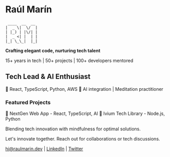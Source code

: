 # Raúl Marín

```
 ____  __  __ 
|  _ \|  \/  |
| |_) | |\/| |
|  _ <| |  | |
|_| \_\_|  |_|
```

**Crafting elegant code, nurturing tech talent**

15+ years in tech | 50+ projects | 100+ developers mentored

## Tech Lead & AI Enthusiast
🚀 React, TypeScript, Python, AWS
🧠 AI integration | Meditation practitioner

### Featured Projects
🌟 NextGen Web App - React, TypeScript, AI
🔧 Ivium Tech Library - Node.js, Python

Blending tech innovation with mindfulness for optimal solutions.

Let's innovate together. Reach out for collaborations or tech discussions.

[hi@raulmarin.dev](mailto:hi@raulmarin.dev) | [LinkedIn](https://www.linkedin.com/in/raulmarindev) | [Twitter](https://www.twitter.com/raulmarindev)
